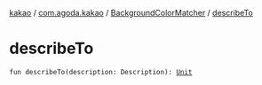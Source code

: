 [kakao](../../index.md) / [com.agoda.kakao](../index.md) / [BackgroundColorMatcher](index.md) / [describeTo](.)

# describeTo

`fun describeTo(description: Description): `[`Unit`](https://kotlinlang.org/api/latest/jvm/stdlib/kotlin/-unit/index.html)